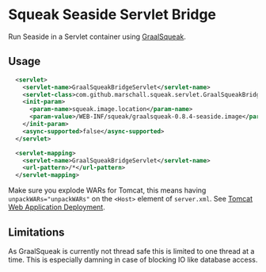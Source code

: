 Squeak Seaside Servlet Bridge
=============================

Run Seaside in a Servlet container using [GraalSqueak](https://github.com/hpi-swa/graalsqueak).


Usage
-----


```xml
  <servlet>
    <servlet-name>GraalSqueakBridgeServlet</servlet-name>
    <servlet-class>com.github.marschall.squeak.servlet.GraalSqueakBridgeServlet</servlet-class>
    <init-param>
      <param-name>squeak.image.location</param-name>
      <param-value>/WEB-INF/squeak/graalsqueak-0.8.4-seaside.image</param-value>
    </init-param>
    <async-supported>false</async-supported>
  </servlet>

  <servlet-mapping>
    <servlet-name>GraalSqueakBridgeServlet</servlet-name>
    <url-pattern>/*</url-pattern>
  </servlet-mapping>
```


Make sure you explode WARs for Tomcat, this means having `unpackWARs="unpackWARs"` on the `<Host>` element of `server.xml`. See [Tomcat Web Application Deployment](https://tomcat.apache.org/tomcat-9.0-doc/deployer-howto.html).

Limitations
-----------

As GraalSqueak is currently not thread safe this is limited to one thread at a time. This is especially damning in case of blocking IO like database access.

